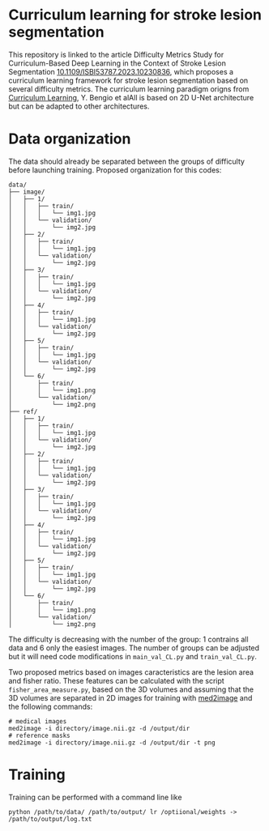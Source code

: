 # Curriculum learning for stroke lesion segmentation

This repository is linked to the article Difficulty Metrics Study for Curriculum-Based Deep Learning in the Context of Stroke Lesion Segmentation [10.1109/ISBI53787.2023.10230836](https://ieeexplore.ieee.org/abstract/document/10230836), which proposes a curriculum learning framework for stroke lesion segmentation based on several difficulty metrics. The curriculum learning paradigm origns from [Curriculum Learning](https://dl.acm.org/doi/abs/10.1145/1553374.1553380), Y. Bengio et alAll is based on 2D U-Net architecture but can be adapted to other architectures.

# Data organization

The data should already be separated between the groups of difficulty before launching training. Proposed organization for this codes:

```
data/
├── image/
│   ├── 1/
│   │   ├── train/
│   │   │   └── img1.jpg
│   │   └── validation/
│   │       └── img2.jpg
│   ├── 2/
│   │   ├── train/
│   │   │   └── img1.jpg
│   │   └── validation/
│   │       └── img2.jpg
│   ├── 3/
│   │   ├── train/
│   │   │   └── img1.jpg
│   │   └── validation/
│   │       └── img2.jpg
│   ├── 4/
│   │   ├── train/
│   │   │   └── img1.jpg
│   │   └── validation/
│   │       └── img2.jpg
│   ├── 5/
│   │   ├── train/
│   │   │   └── img1.jpg
│   │   └── validation/
│   │       └── img2.jpg
│   └── 6/
│       ├── train/
│       │   └── img1.png
│       └── validation/
│           └── img2.png
├── ref/
│   ├── 1/
│   │   ├── train/
│   │   │   └── img1.jpg
│   │   └── validation/
│   │       └── img2.jpg
│   ├── 2/
│   │   ├── train/
│   │   │   └── img1.jpg
│   │   └── validation/
│   │       └── img2.jpg
│   ├── 3/
│   │   ├── train/
│   │   │   └── img1.jpg
│   │   └── validation/
│   │       └── img2.jpg
│   ├── 4/
│   │   ├── train/
│   │   │   └── img1.jpg
│   │   └── validation/
│   │       └── img2.jpg
│   ├── 5/
│   │   ├── train/
│   │   │   └── img1.jpg
│   │   └── validation/
│   │       └── img2.jpg
│   └── 6/
│       ├── train/
│       │   └── img1.png
│       └── validation/
│           └── img2.png
```

The difficulty is decreasing with the number of the group: 1 contrains all data and 6 only the easiest images. The number of groups can be adjusted but it will need code modifications in `main_val_CL.py` and `train_val_CL.py`.

Two proposed metrics based on images caracteristics are the lesion area and fisher ratio. These features can be calculated with the script `fisher_area_measure.py`, based on the 3D volumes and assuming that the 3D volumes are separated in 2D images for training with [med2image](https://github.com/FNNDSC/med2image) and the following commands:

```
# medical images
med2image -i directory/image.nii.gz -d /output/dir
# reference masks
med2image -i directory/image.nii.gz -d /output/dir -t png
```

# Training

Training can be performed with a command line like 

```
python /path/to/data/ /path/to/output/ lr /optiional/weights -> /path/to/output/log.txt
```
